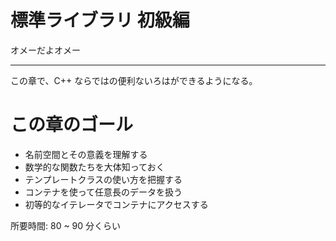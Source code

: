 # 標準ライブラリ 初級編

オメーだよオメー

---

この章で、C++ ならではの便利ないろはができるようになる。

# この章のゴール

- 名前空間とその意義を理解する
- 数学的な関数たちを大体知っておく
- テンプレートクラスの使い方を把握する
- コンテナを使って任意長のデータを扱う
- 初等的なイテレータでコンテナにアクセスする

所要時間: 80 ~ 90 分くらい
